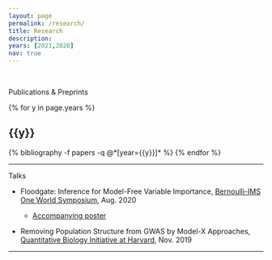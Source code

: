 ```yaml
---
layout: page
permalink: /research/
title: Research
description:
years: [2021,2020]
nav: true
---
```




<br>

<div id="container">
    <div class="myheader">
    <p>Publications & Preprints</p>
    </div>
</div>


<!-- ### Publications & Preprints -->

<div class="publications">

{% for y in page.years %}
  <h2 class="year">{{y}}</h2>
  {% bibliography -f papers -q @*[year={{y}}]* %}
{% endfor %}

</div>



--- 
<div id="container">
    <div class="myheader">
    <p> Talks </p>
    </div>
</div>


<!-- ### Talks -->

- Floodgate: Inference for Model-Free Variable Importance, [Bernoulli-IMS One World Symposium](https://www.worldsymposium2020.org/), Aug. 2020
	- [Accompanying poster](../assets/floodgate/OWS_Floodgate_Poster.pdf)

- Removing Population Structure from GWAS by Model-X Approaches, [Quantitative Biology Initiative at Harvard](https://quantbio.harvard.edu), Nov. 2019

--- 

